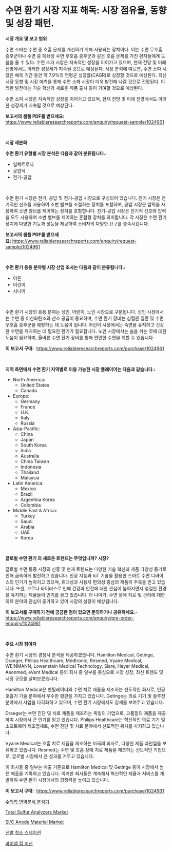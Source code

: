 <p><h1>수면 환기 시장 지표 해독: 시장 점유율, 동향 및 성장 패턴.</h1></p><p><strong>시장 개요 및 보고 범위</strong></p>
<p><p>수면 소파는 수면 중 호흡 문제를 개선하기 위해 사용되는 장치이다. 이는 수면 무호흡 증후군이나 수면 중 폐쇄성 수면 무호흡 증후군과 같은 호흡 문제를 가진 환자들에게 도움을 줄 수 있다. 수면 소파 시장은 지속적인 성장을 이어가고 있으며, 현재 전망 및 미래 전망에서도 이러한 성장세가 지속될 것으로 예상된다. 시장 분석에 따르면, 수면 소파 시장은 예측 기간 동안 약 7.9%의 연평균 성장률(CAGR)로 성장할 것으로 예상된다. 최신 시장 동향 및 시장 예측을 통해 수면 소파 시장이 더욱 발전해 나갈 것으로 전망된다. 이러한 발전에는 기술 혁신과 새로운 제품 출시 등이 기여할 것으로 예상된다. </p><p>수면 소파 시장은 지속적인 성장을 이어가고 있으며, 현재 전망 및 미래 전망에서도 이러한 성장세가 지속될 것으로 예상된다.</p></p>
<p><strong>보고서의 샘플 PDF를 받으세요:</strong> <a href="https://www.reliableresearchreports.com/enquiry/request-sample/1024961">https://www.reliableresearchreports.com/enquiry/request-sample/1024961</a></p>
<p>&nbsp;</p>
<p><strong>시장 세분화</strong></p>
<p><strong>수면 환기 유형별 시장 분석은 다음과 같이 분류됩니다.:</strong></p>
<p><ul><li>일렉트로닉</li><li>공압식</li><li>전기-공압</li></ul></p>
<p>&nbsp;</p>
<p><p>수면 환기 시장은 전기, 공압 및 전기-공압 시장으로 구성되어 있습니다. 전기 시장은 전기적인 신호를 사용하여 소변 밸브를 조절하는 장치를 포함하며, 공압 시장은 압력을 사용하여 소변 밸브를 제어하는 장치를 포함합니다. 전기-공압 시장은 전기적 신호와 압력을 모두 사용하여 소변 밸브를 제어하는 혼합형 장치를 의미합니다. 각 시장은 수면 환기 장치에 다양한 기능과 성능을 제공하여 소비자의 다양한 요구를 충족시킵니다.</p></p>
<p><strong>보고서의 샘플 PDF를 받으세요:</strong>&nbsp;<a href="https://www.reliableresearchreports.com/enquiry/request-sample/1024961">https://www.reliableresearchreports.com/enquiry/request-sample/1024961</a></p>
<p>&nbsp;</p>
<p><strong> 수면 환기 응용 분야별 시장 산업 조사는 다음과 같이 분류됩니다.:</strong></p>
<p><ul><li>어른</li><li>어린이</li><li>시니어</li></ul></p>
<p>&nbsp;</p>
<p><p>수면 환기 시장의 응용 분야는 성인, 어린이, 노인 시장으로 구분됩니다. 성인 시장에서는 수면 중 이산화탄소와 산소 공급이 중요하며, 수면 환기 장비는 심혈관 질환 및 수면무호흡 증후군을 예방하는 데 도움이 됩니다. 어린이 시장에서는 숙면을 유지하고 건강한 수면을 유지하는 데 필요한 환기가 필요합니다. 노인 시장에서는 숨을 쉬는 것에 대한 도움이 필요하며, 올바른 수면 환기 장비를 통해 편안한 수면을 취할 수 있습니다.</p></p>
<p><strong>이 보고서 구매:</strong>&nbsp; <a href="https://www.reliableresearchreports.com/purchase/1024961">https://www.reliableresearchreports.com/purchase/1024961</a></p>
<p>&nbsp;</p>
<p><strong>지역 측면에서 수면 환기 지역별로 이용 가능한 시장 플레이어는 다음과 같습니다.:</strong></p>
<p><ul>
    <li>
        North America:
        <ul>
            <li>United States</li>
            <li>Canada</li>
        </ul>
    </li>
    <li>
        Europe:
        <ul>
            <li>Germany</li>
            <li>France</li>
            <li>U.K.</li>
            <li>Italy</li>
            <li>Russia</li>
        </ul>
    </li>
    <li>
        Asia-Pacific:
        <ul>
            <li>China</li>
            <li>Japan</li>
            <li>South Korea</li>
            <li>India</li>
            <li>Australia</li>
            <li>China Taiwan</li>
            <li>Indonesia</li>
            <li>Thailand</li>
            <li>Malaysia</li>
        </ul>
    </li>
    <li>
        Latin America:
        <ul>
            <li>Mexico</li>
            <li>Brazil</li>
            <li>Argentina Korea</li>
            <li>Colombia</li>
        </ul>
    </li>
    <li>
        Middle East & Africa:
        <ul>
            <li>Turkey</li>
            <li>Saudi</li>
            <li>Arabia</li>
            <li>UAE</li>
            <li>Korea</li>
        </ul>
    </li>
    </ul></p>
<p>&nbsp;</p>
<p><strong>글로벌 수면 환기 의 새로운 트렌드는 무엇입니까? 시장?</strong></p>
<p><p>글로벌 수면 통풍 시장의 신흥 및 현재 트렌드는 다양한 기술 혁신과 제품 다양성 증가로 인해 급속하게 발전하고 있습니다. 인공 지능과 IoT 기술을 활용한 스마트 수면 디바이스의 인기가 높아지고 있으며, 휴대성과 사용자 편의성 중심의 제품이 주목을 받고 있습니다. 또한, 코로나 바이러스로 인해 건강과 안전에 대한 관심이 높아지면서 청결한 환경을 유지하는 제품들이 인기를 끌고 있습니다. 더 나아가, 수면 장애 치료 및 관리에 대한 의료 분야의 관심이 증가하고 있어 시장의 성장이 예상됩니다.</p></p>
<p><strong>이 보고서를 구매하기 전에 궁금한 점이 있으면 문의하거나 공유하세요.</strong>- <a href="https://www.reliableresearchreports.com/enquiry/pre-order-enquiry/1024961">https://www.reliableresearchreports.com/enquiry/pre-order-enquiry/1024961</a></p>
<p>&nbsp;</p>
<p><strong>주요 시장 참여자</strong></p>
<p><p>수면 환기 시장의 경쟁사 분석을 제공하겠습니다. Hamilton Medical, Getinge, Draeger, Philips Healthcare, Medtronic, Resmed, Vyaire Medical, WEINMANN, Lowenstein Medical Technology, Siare, Heyer Medical, Aeonmed, eVent Medical 등의 회사 중 일부를 중심으로 시장 성장, 최신 트렌드 및 시장 규모를 살펴보겠습니다.  </p><p>Hamilton Medical은 벤틸레이터와 수면 치료 제품을 제조하는 선도적인 회사로, 인공호흡기 기술 분야에서 우수한 평판을 가지고 있습니다. Getinge는 의료 기기 및 솔루션 분야에서 사업을 다각화하고 있으며, 수면 환기 시장에서도 강세를 보여주고 있습니다.</p><p>Draeger는 수면 진단 및 치료 제품을 제조하는 독일의 기업으로, 고품질의 제품을 제공하여 시장에서 큰 인기를 얻고 있습니다. Philips Healthcare는 혁신적인 의료 기기 및 소프트웨어 제조업체로, 수면 진단 및 치료 분야에서 선도적인 위치를 차지하고 있습니다.</p><p>Vyaire Medical는 호흡 치료 제품을 제조하는 미국의 회사로, 다양한 제품 라인업을 보유하고 있습니다. Resmed는 수면 및 호흡 장애 치료 제품을 제조하는 선도적인 기업으로, 글로벌 시장에서 큰 성과를 거두고 있습니다.</p><p>이 회사들 중 일부는 매출 기준으로 Hamilton Medical 및 Getinge 등이 시장에서 높은 매출을 기록하고 있습니다. 이러한 회사들은 계속해서 혁신적인 제품과 서비스를 개발하여 수면 환기 시장에서의 경쟁력을 높이고 있습니다.</p></p>
<p><strong>이 보고서 구매:</strong>&nbsp;&nbsp;<a href="https://www.reliableresearchreports.com/purchase/1024961">https://www.reliableresearchreports.com/purchase/1024961</a></p>
<p><p><a href="https://github.com/trmesnao7959541/Market-Research-Report-List-1/blob/main/86507814801.md">수의학 면역분석 분석기</a></p><p><a href="https://view.publitas.com/reportprime-1/total-sulfur-analyzers-market-size-and-examines-its-market-scope-with-a-primary-focus-on-growth-opportunities-and-forecasted-trends-spanning-from-2024-to-2031/">Total Sulfur Analyzers Market</a></p><p><a href="https://issuu.com/reportprime-2/docs/sic-anode-material-market-size-2030.pptx">Si/C Anode Material Market</a></p><p><a href="https://github.com/vsn7qpua81q/Market-Research-Report-List-1/blob/main/50922864802.md">신발 청소 스테이션</a></p><p><a href="https://medium.com/@ishacian.georges/%EB%B0%94%EC%9D%B4%EC%85%89-%EC%BB%AC-%EB%A8%B8%EC%8B%A0-%EC%8B%9C%EC%9E%A5-%EC%A7%80%ED%91%9C-%ED%95%B4%EC%84%9D-%EC%8B%9C%EC%9E%A5-%EC%A0%90%EC%9C%A0%EC%9C%A8-%ED%8A%B8%EB%A0%8C%EB%93%9C-%EB%B0%8F-%EC%84%B1%EC%9E%A5-%ED%8C%A8%ED%84%B4-9770a8884b7a">바이셉 컬 머신</a></p></p>
